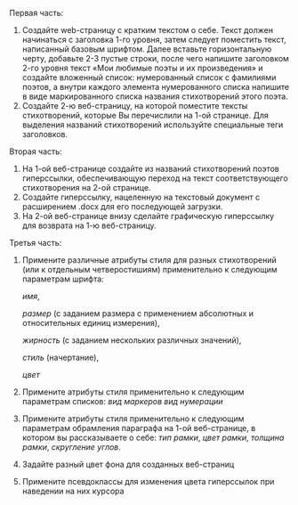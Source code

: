 Первая часть:

1. Создайте web-страницу с кратким текстом о себе. Текст должен начинаться с заголовка 1-го уровня, затем следует поместить текст, написанный базовым шрифтом. Далее вставьте горизонтальную черту, добавьте 2-3 пустые строки, после чего напишите заголовком 2-го уровня текст «Мои любимые поэты и их произведения» и создайте вложенный список: нумерованный список с фамилиями поэтов, а внутри каждого элемента нумерованного списка напишите в виде маркированного списка названия стихотворений этого поэта.
2. Создайте 2-ю веб-страницу, на которой поместите тексты стихотворений, которые Вы перечислили на 1-ой странице. Для выделения названий стихотворений используйте специальные теги заголовков. 

Вторая часть:

1. На 1-ой веб-странице создайте из названий стихотворений поэтов гиперссылки, обеспечивающую переход на текст соответствующего стихотворения на 2-ой странице. 
2. Создайте гиперссылку, нацеленную на текстовый документ с расширением .docx для его последующей загрузки. 
3. На 2-ой веб-странице внизу сделайте графическую гиперссылку для возврата на 1-ю веб-страницу. 

Третья часть:
1. Примените различные атрибуты стиля для разных стихотворений (или к отдельным четверостишиям) применительно к следующим параметрам шрифта:
   
    *имя*,

    *размер* (с заданием размера с применением абсолютных и относительных единиц измерения),

    *жирность* (с заданием нескольких различных значений),

    *стиль* (начертание),

    *цвет*

2. Примените атрибуты стиля применительно к следующим параметрам списков: 
    *вид маркеров*
    *вид нумерации*

   
3. Примените атрибуты стиля применительно к следующим параметрам обрамления параграфа на 1-ой веб-странице, в котором вы рассказываете о себе: 
    *тип рамки*,
    *цвет рамки*,
    *толщина рамки*,
    *скругление углов*.

4. Задайте разный цвет фона для созданных веб-страниц
5. Примените псевдоклассы для изменения цвета гиперссылок при наведении на них курсора
